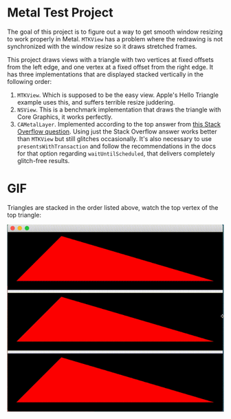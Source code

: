 # Metal Test Project

The goal of this project is to figure out a way to get smooth window resizing to work properly in Metal. `MTKView` has a problem where the redrawing is not synchronized with the window resize so it draws stretched frames.

This project draws views with a triangle with two vertices at fixed offsets from the left edge, and one vertex at a fixed offset from the right edge. It has three implementations that are displayed stacked vertically in the following order:

1. `MTKView`. Which is supposed to be the easy view. Apple's Hello Triangle example uses this, and suffers terrible resize juddering.
2. `NSView`. This is a benchmark implementation that draws the triangle with Core Graphics, it works perfectly.
3. `CAMetalLayer`. Implemented according to the top answer from [this Stack Overflow question](https://stackoverflow.com/questions/45375548/resizing-mtkview-scales-old-content-before-redraw). Using just the Stack Overflow answer works better than `MTKView` but still glitches occasionally. It's also necessary to use `presentsWithTransaction` and follow the recommendations in the docs for that option regarding `waitUntilScheduled`, that delivers completely glitch-free results.

# GIF

Triangles are stacked in the order listed above, watch the top vertex of the top triangle:

![Screen Recording](img/metal_triangles.gif)
